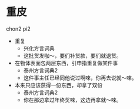 # 重皮
chon2 pi2
+ 重复
  * 兴化方言词典
  - 这批货发咖～，要们补货款，要们就退货。
+ 在物体表面包两层东西，引申指重复做某件事
  * 泰州方言词典2
  - 这件事主任已经同他说过啊唻，你再去说就～唻。
+ 本来只应该获得一份东西，却拿了双份
  * 泰州方言词典2
  - 你在那边拿过年终奖唻，这边再拿就～唻。
